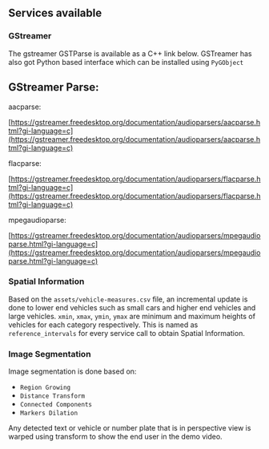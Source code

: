 ## Services available

### GStreamer

The gstreamer GSTParse is available as a C++ link below. GSTreamer has also got Python based interface which can be installed using `PyGObject`

GStreamer Parse:
----------------

aacparse:

[https://gstreamer.freedesktop.org/documentation/audioparsers/aacparse.html?gi-language=c](https://gstreamer.freedesktop.org/documentation/audioparsers/aacparse.html?gi-language=c)

flacparse:

[https://gstreamer.freedesktop.org/documentation/audioparsers/flacparse.html?gi-language=c](https://gstreamer.freedesktop.org/documentation/audioparsers/flacparse.html?gi-language=c)

mpegaudioparse:

[https://gstreamer.freedesktop.org/documentation/audioparsers/mpegaudioparse.html?gi-language=c](https://gstreamer.freedesktop.org/documentation/audioparsers/mpegaudioparse.html?gi-language=c)

### Spatial Information 

Based on the `assets/vehicle-measures.csv` file, an incremental update is done to lower end vehicles such as small cars and higher end vehicles and large vehicles. `xmin`, `xmax`, `ymin`, `ymax` are minimum and maximum heights of vehicles for each category respectively. This is named as `reference_intervals` for every service call to obtain Spatial Information.

### Image Segmentation

Image segmentation is done based on:

- `Region Growing`
- `Distance Transform`
- `Connected Components`
- `Markers Dilation`

Any detected text or vehicle or number plate that is in perspective view is warped using transform to show the end user in the demo video. 
